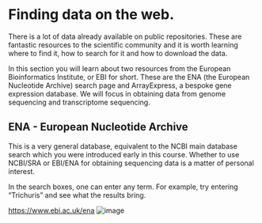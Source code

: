 # Finding data on the web.

There is a lot of data already available on public repositories. These are fantastic resources to the scientific community and it is worth learning where to find it, how to search for it and how to download the data. 

In this section you will learn about two resources from the European Bioinformatics Institute, or EBI for short. These are the ENA (the European Nucleotide Archive) search page and ArrayExpress, a bespoke gene expression database. We will focus in obtaining data from genome sequencing and transcriptome sequencing.

## ENA - European Nucleotide Archive

This is a very general database, equivalent to the NCBI main database search which you were introduced early in this course. Whether to use NCBI/SRA or EBI/ENA for obtaining sequencing data is a matter of personal interest. 

In the search boxes, one can enter any term. For example, try entering “Trichuris” and see what the results bring. 

https://www.ebi.ac.uk/ena
![image](https://user-images.githubusercontent.com/10522230/124218403-57023480-db24-11eb-86c9-20e4c30f5a80.png)
